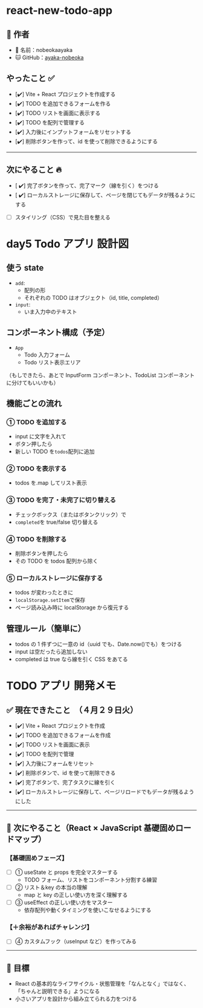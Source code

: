 # react-new-todo-app

## 📝 作者

- 📛 名前：nobeokaayaka
- 🐱 GitHub：[ayaka-nobeoka](https://github.com/ayaka-nobeoka)

## やったこと ✅

- [✔️] Vite + React プロジェクトを作成する
- [✔️] TODO を追加できるフォームを作る
- [✔️] TODO リストを画面に表示する
- [✔️] TODO を配列で管理する
- [✔️] 入力後にインプットフォームをリセットする
- [✔️] 削除ボタンを作って、id を使って削除できるようにする

---

## 次にやること 🔥

- [ ✔️] 完了ボタンを作って、完了マーク（線を引く）をつける
- [ ✔️] ローカルストレージに保存して、ページを閉じてもデータが残るようにする
- [ ] スタイリング（CSS）で見た目を整える

# day5 Todo アプリ 設計図

## 使う state

- `add`:
  - 配列の形
  - それぞれの TODO はオブジェクト（id, title, completed）
- `input`:
  - いま入力中のテキスト

## コンポーネント構成（予定）

- `App`
  - Todo 入力フォーム
  - Todo リスト表示エリア

（もしできたら、あとで InputForm コンポーネント、TodoList コンポーネントに分けてもいいかも）

## 機能ごとの流れ

### ① TODO を追加する

- input に文字を入れて
- ボタン押したら
- 新しい TODO を`todos`配列に追加

### ② TODO を表示する

- todos を.map してリスト表示

### ③ TODO を完了・未完了に切り替える

- チェックボックス（またはボタンクリック）で
- `completed`を true/false 切り替える

### ④ TODO を削除する

- 削除ボタンを押したら
- その TODO を todos 配列から除く

### ⑤ ローカルストレージに保存する

- todos が変わったときに
- `localStorage.setItem`で保存
- ページ読み込み時に localStorage から復元する

## 管理ルール（簡単に）

- todos の 1 件ずつに一意の id（uuid でも、Date.now()でも）をつける
- input は空だったら追加しない
- completed は true なら線を引く CSS をあてる

# TODO アプリ 開発メモ

## ✅ 現在できたこと　（４月２９日火）

- [✔️] Vite + React プロジェクトを作成
- [✔️] TODO を追加できるフォームを作成
- [✔️] TODO リストを画面に表示
- [✔️] TODO を配列で管理
- [✔️] 入力後にフォームをリセット
- [✔️] 削除ボタンで、id を使って削除できる
- [✔️] 完了ボタンで、完了タスクに線を引く
- [✔️] ローカルストレージに保存して、ページリロードでもデータが残るようにした

---

## 🎯 次にやること（React × JavaScript 基礎固めロードマップ）

### 【基礎固めフェーズ】

- [ ] ① useState と props を完全マスターする
  - TODO フォーム、リストをコンポーネント分割する練習
- [ ] ② リスト＆key の本当の理解
  - map と key の正しい使い方を深く理解する
- [ ] ③ useEffect の正しい使い方をマスター
  - 依存配列や動くタイミングを使いこなせるようにする

### 【＋余裕があればチャレンジ】

- [ ] ④ カスタムフック（useInput など）を作ってみる

---

## 🌟 目標

- React の基本的なライフサイクル・状態管理を「なんとなく」ではなく、「ちゃんと説明できる」ようになる
- 小さいアプリを設計から組み立てられる力をつける
